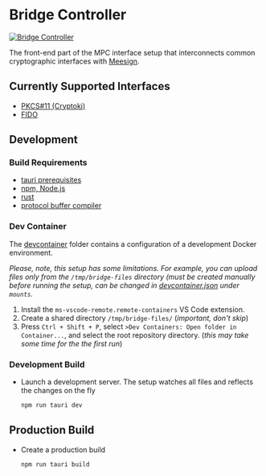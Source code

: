 # Bridge Controller

[![Bridge Controller](https://github.com/KristianMika/bridge-controller/actions/workflows/bridge-controller.yaml/badge.svg)](https://github.com/KristianMika/bridge-controller/actions/workflows/bridge-controller.yaml)

The front-end part of the MPC interface setup that interconnects common cryptographic interfaces with [Meesign](https://meesign.crocs.fi.muni.cz/).

## Currently Supported Interfaces

- [PKCS#11 (Cryptoki)](https://github.com/KristianMika/cryptoki-bridge)
- [FIDO](https://github.com/KristianMika/softfido)

## Development

### Build Requirements

- [tauri prerequisites](https://tauri.app/v1/guides/getting-started/prerequisites/)
- [npm, Node.js](https://docs.npmjs.com/downloading-and-installing-node-js-and-npm)
- [rust](https://www.rust-lang.org/tools/install)
- [protocol buffer compiler](https://grpc.io/docs/protoc-installation/)

### Dev Container

The [devcontainer](./.devcontainer) folder contains a configuration of a development Docker environment.

_Please, note, this setup has some limitations. For example, you can upload files only from the `/tmp/bridge-files` directory (must be created manually before running the setup, can be changed in [devcontainer.json](./.devcontainer/devcontainer.json) under `mounts`._

1. Install the `ms-vscode-remote.remote-containers` VS Code extension.
2. Create a shared directory `/tmp/bridge-files/` (_important, don't skip_)
3. Press `Ctrl + Shift + P`, select `>Dev Containers: Open folder in Container...`, and select the root repository directory. (_this may take some time for the the first run_)

### Development Build

- Launch a development server. The setup watches all files and reflects the changes on the fly
  ```bash
  npm run tauri dev
  ```

## Production Build

- Create a production build
  ```bash
  npm run tauri build
  ```
